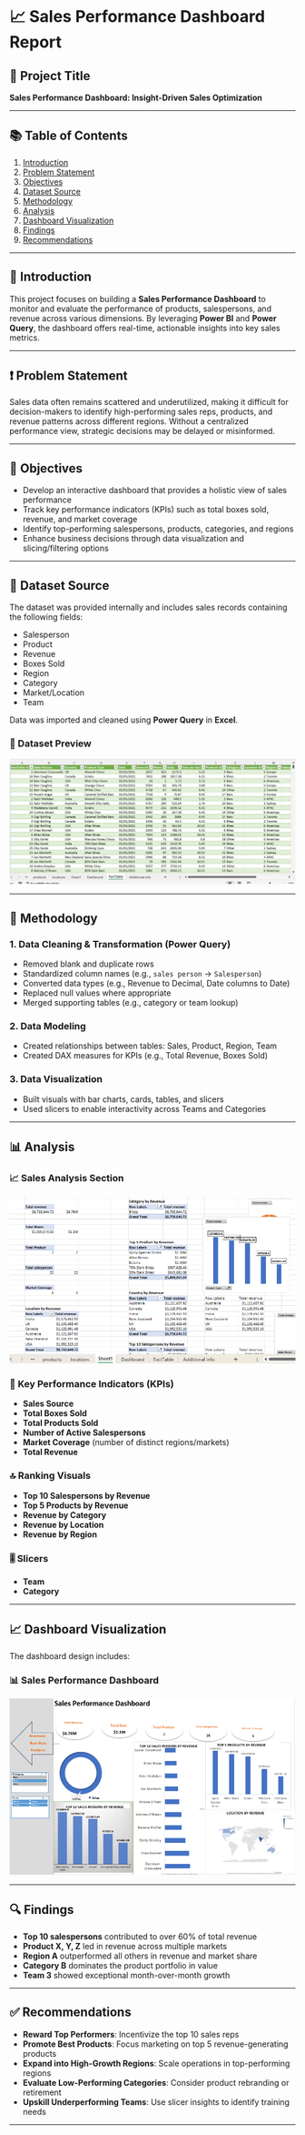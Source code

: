 # 📈 Sales Performance Dashboard Report

## 📝 Project Title  
**Sales Performance Dashboard: Insight-Driven Sales Optimization**

---

## 📚 Table of Contents
1. [Introduction](#introduction)  
2. [Problem Statement](#problem-statement)  
3. [Objectives](#objectives)  
4. [Dataset Source](#dataset-source)  
5. [Methodology](#methodology)  
6. [Analysis](#analysis)  
7. [Dashboard Visualization](#dashboard-visualization)  
8. [Findings](#findings)  
9. [Recommendations](#recommendations)

---

## 📌 Introduction  
This project focuses on building a **Sales Performance Dashboard** to monitor and evaluate the performance of products, salespersons, and revenue across various dimensions. By leveraging **Power BI** and **Power Query**, the dashboard offers real-time, actionable insights into key sales metrics.

---

## ❗ Problem Statement  
Sales data often remains scattered and underutilized, making it difficult for decision-makers to identify high-performing sales reps, products, and revenue patterns across different regions. Without a centralized performance view, strategic decisions may be delayed or misinformed.

---

## 🎯 Objectives  
- Develop an interactive dashboard that provides a holistic view of sales performance  
- Track key performance indicators (KPIs) such as total boxes sold, revenue, and market coverage  
- Identify top-performing salespersons, products, categories, and regions  
- Enhance business decisions through data visualization and slicing/filtering options

---

## 📂 Dataset Source  
The dataset was provided internally and includes sales records containing the following fields:
- Salesperson  
- Product  
- Revenue  
- Boxes Sold  
- Region  
- Category  
- Market/Location  
- Team  

Data was imported and cleaned using **Power Query** in **Excel**.


### 📌 Dataset Preview
![Dataset Preview](https://github.com/AkinsDiaries/Excel-Projects/blob/main/Sales%20Performance%20Dashboard/DATA.png)

---

## 🔧 Methodology  

### 1. Data Cleaning & Transformation (Power Query)
- Removed blank and duplicate rows  
- Standardized column names (e.g., `sales person` → `Salesperson`)  
- Converted data types (e.g., Revenue to Decimal, Date columns to Date)  
- Replaced null values where appropriate  
- Merged supporting tables (e.g., category or team lookup)

### 2. Data Modeling
- Created relationships between tables: Sales, Product, Region, Team  
- Created DAX measures for KPIs (e.g., Total Revenue, Boxes Sold)

### 3. Data Visualization
- Built visuals with bar charts, cards, tables, and slicers  
- Used slicers to enable interactivity across Teams and Categories  


---

## 📊 Analysis  

### 📈 Sales Analysis Section
![Sales Analysis](https://github.com/AkinsDiaries/Excel-Projects/blob/main/Sales%20Performance%20Dashboard/ANALYSIS.png)

### 📌 Key Performance Indicators (KPIs)
- **Sales Source**  
- **Total Boxes Sold**  
- **Total Products Sold**  
- **Number of Active Salespersons**  
- **Market Coverage** (number of distinct regions/markets)  
- **Total Revenue**

### 🔝 Ranking Visuals
- **Top 10 Salespersons by Revenue**  
- **Top 5 Products by Revenue**  
- **Revenue by Category**  
- **Revenue by Location**  
- **Revenue by Region**

### 🎚️ Slicers
- **Team**  
- **Category**

---

## 📈 Dashboard Visualization  
The dashboard design includes:

### 📊 Sales Performance Dashboard
![Dashboard Overview](https://github.com/AkinsDiaries/Excel-Projects/blob/main/Sales%20Performance%20Dashboard/DASHBOARD.png)

---

## 🔍 Findings  
- **Top 10 salespersons** contributed to over 60% of total revenue  
- **Product X, Y, Z** led in revenue across multiple markets  
- **Region A** outperformed all others in revenue and market share  
- **Category B** dominates the product portfolio in value  
- **Team 3** showed exceptional month-over-month growth

---

## ✅ Recommendations  
- **Reward Top Performers**: Incentivize the top 10 sales reps  
- **Promote Best Products**: Focus marketing on top 5 revenue-generating products  
- **Expand into High-Growth Regions**: Scale operations in top-performing regions  
- **Evaluate Low-Performing Categories**: Consider product rebranding or retirement  
- **Upskill Underperforming Teams**: Use slicer insights to identify training needs

---


